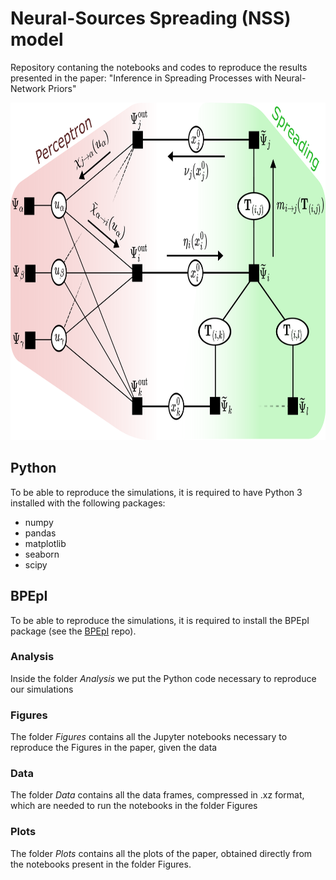 # Neural-Sources Spreading (NSS) model
Repository contaning the notebooks and codes to reproduce the results presented in the paper: "Inference in Spreading Processes with Neural-Network Priors"

<p align="center">
  <img src="./Figure1.png" width="828" height="540">
</p>

## Python
To be able to reproduce the simulations, it is required to have Python 3 installed with the following packages:
- numpy
- pandas
- matplotlib
- seaborn
- scipy

## BPEpI
To be able to reproduce the simulations, it is required to install the BPEpI package (see the [BPEpI](https://github.com/ocadni/bpepi) repo).

### Analysis
Inside the folder *Analysis* we put the Python code necessary to reproduce our simulations

### Figures
The folder *Figures* contains all the Jupyter notebooks necessary to reproduce the Figures in the paper, given the data

### Data
The folder *Data* contains all the data frames, compressed in .xz format, which are needed to run the notebooks in the folder Figures

### Plots 
The folder *Plots* contains all the plots of the paper, obtained directly from the notebooks present in the folder Figures.
